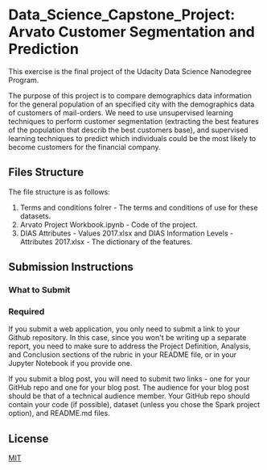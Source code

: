 # Data_Science_Capstone_Project:  Arvato Customer Segmentation and Prediction

This exercise is the final project of the Udacity Data Science Nanodegree Program.

The purpose of this project is to compare demographics data information for the general population of an specified city with the demographics data of customers of mail-orders.
We need to use unsupervised learning techniques to perform customer segmentation (extracting the best features of the population that describ the best customers base), and 
supervised learning techniques to predict which individuals could be the most likely to become customers for the financial company. 


## Files Structure

The file structure is as follows:

1. Terms and conditions folrer - The terms and conditions of use for these datasets.
2. Arvato Project Workbook.ipynb - Code of the project. 
3. DIAS Attributes - Values 2017.xlsx and DIAS Information Levels - Attributes 2017.xlsx - The dictionary of the features. 

## Submission Instructions

### What to Submit

### Required

If you submit a web application, you only need to submit a link to your Github repository. In this case, since you won't be writing up a separate
report, you need to make sure to address the Project Definition, Analysis, and Conclusion sections of the rubric in your README file, or in your 
Jupyter Notebook if you provide one.

If you submit a blog post, you will need to submit two links - one for your GitHub repo and one for your blog post. The audience for your blog post
should be that of a technical audience member. Your GitHub repo should contain your code (if possible), dataset (unless you chose the Spark project 
option), and README.md files. 


## License
[MIT](https://choosealicense.com/licenses/mit/)


